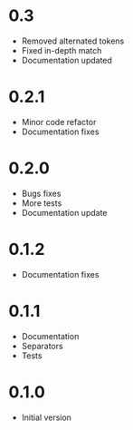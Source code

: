 # 0.3
- Removed alternated tokens
- Fixed in-depth match 
- Documentation updated

# 0.2.1
- Minor code refactor
- Documentation fixes

# 0.2.0
- Bugs fixes
- More tests
- Documentation update

# 0.1.2
- Documentation fixes

# 0.1.1
- Documentation
- Separators
- Tests

# 0.1.0
- Initial version
